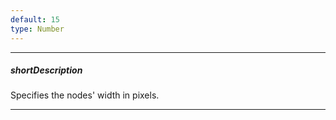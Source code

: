 ```yaml
---
default: 15
type: Number
---
```

---
##### shortDescription
Specifies the nodes' width in pixels.

---

